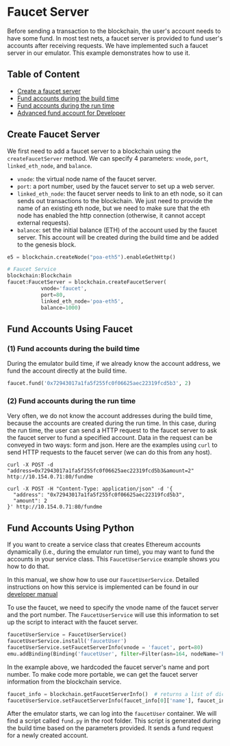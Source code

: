 # Faucet Server

Before sending a transaction to the blockchain, the user's account needs
to have some fund. In most test nets, a faucet server is provided to
fund user's accounts after receiving requests. We have implemented
such a faucet server in our emulator. This example demonstrates how to use it. 

## Table of Content

- [Create a faucet server](#create-faucet-server)
- [Fund accounts during the build time](#fund-account-build-time)
- [Fund accounts during the run time](#fund-account-run-time)
- [Advanced fund account for Developer](#fund-account-advanced)


<a id="create-faucet-server"></a>
## Create Faucet Server

We first need to add a faucet server to a blockchain using the `createFaucetServer` method.
We can specify 4 parameters: `vnode`, `port`, `linked_eth_node`, and `balance`.
- `vnode`: the virtual node name of the faucet server.
- `port`: a port number, used by the faucet server to set up a web server.
- `linked_eth_node`: the faucet server needs to link to an eth node, so it can
  sends out transactions to the blockchain. We just need to provide the name
  of an existing eth node, but we need to make sure that the eth node
  has enabled the http connection (otherwise, it cannot accept external requests). 
- `balance`: set the initial balance (ETH) of the account used by the faucet server.
  This account will be created during the build time and be added to the genesis block.

```python
e5 = blockchain.createNode("poa-eth5").enableGethHttp()

# Faucet Service
blockchain:Blockchain
faucet:FaucetServer = blockchain.createFaucetServer(
           vnode='faucet', 
           port=80, 
           linked_eth_node='poa-eth5',
           balance=1000)
```


## Fund Accounts Using Faucet

<a id="fund-account-build-time"></a>
### (1) Fund accounts during the build time

During the emulator build time, if we already know the account address,
we fund the account directly at the build time.

```python
faucet.fund('0x72943017a1fa5f255fc0f06625aec22319fcd5b3', 2)
```

<a id="fund-account-run-time"></a>
### (2) Fund accounts during the run time

Very often, we do not know the account addresses during the build time, because
the accounts are created during the run time. In this case, during the run
time, the user can send a HTTP request to the faucet server to ask
the faucet server to fund a specified account. Data in the request
can be conveyed in two ways: form and json. Here are the examples
using `curl` to send HTTP requests to the faucet server (we can
do this from any host). 

```
curl -X POST -d "address=0x72943017a1fa5f255fc0f06625aec22319fcd5b3&amount=2" http://10.154.0.71:80/fundme 
```

```
curl -X POST -H "Content-Type: application/json" -d '{
  "address": "0x72943017a1fa5f255fc0f06625aec22319fcd5b3",
  "amount": 2
}' http://10.154.0.71:80/fundme
```


## Fund Accounts Using Python

If you want to create a service class that creates Ethereum accounts
dynamically (i.e., during the emulator run time),
you may want to fund the accounts in your service class. 
This `FaucetUserService` example shows you how to do that.

In this manual, we show how to use our `FaucetUserService`.
Detailed instructions on how this service is implemented can be found
in our [developer manual](../../../docs/developer_manual/blockchain/faucet-user-service.md)

To use the faucet, we need to specify the vnode name of the faucet server and the
port number. The `FaucetUserService` will use this information to set up
the script to interact with the faucet server. 

```python
faucetUserService = FaucetUserService()
faucetUserService.install('faucetUser')
faucetUserService.setFaucetServerInfo(vnode = 'faucet', port=80)
emu.addBinding(Binding('faucetUser', filter=Filter(asn=164, nodeName='host_0')))
```

In the example above, we hardcoded the faucet server's name and port number.
To make code more portable, we can get the faucet server information from
the blockchain service. 

```python
faucet_info = blockchain.getFaucetServerInfo()  # returns a list of dictionary
faucetUserService.setFaucetServerInfo(faucet_info[0]['name'], faucet_info[0]['port'])
```

After the emulator starts, we can log into the `faucetUser` container.
We will find a script called `fund.py` in the root folder.
This script is generated during the build time based on the parameters
provided. It sends a fund request for a newly created account.

